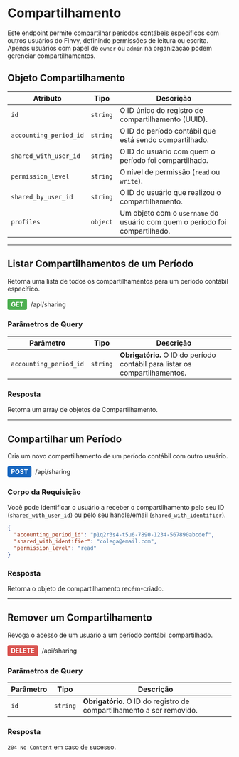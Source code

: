 # Compartilhamento

Este endpoint permite compartilhar períodos contábeis específicos com outros usuários do Finvy, definindo permissões de leitura ou escrita. Apenas usuários com papel de `owner` ou `admin` na organização podem gerenciar compartilhamentos.

## Objeto Compartilhamento

| Atributo | Tipo | Descrição |
|---|---|---|
| `id` | `string` | O ID único do registro de compartilhamento (UUID). |
| `accounting_period_id` | `string` | O ID do período contábil que está sendo compartilhado. |
| `shared_with_user_id` | `string` | O ID do usuário com quem o período foi compartilhado. |
| `permission_level` | `string` | O nível de permissão (`read` ou `write`). |
| `shared_by_user_id` | `string` | O ID do usuário que realizou o compartilhamento. |
| `profiles` | `object` | Um objeto com o `username` do usuário com quem o período foi compartilhado. |

---

## Listar Compartilhamentos de um Período

Retorna uma lista de todos os compartilhamentos para um período contábil específico.

<div style="display: flex; align-items: center; gap: 8px; margin-bottom: 16px;">
  <span style="background-color: #4CAF50; color: white; padding: 4px 8px; border-radius: 4px; font-weight: bold;">GET</span>
  <span>/api/sharing</span>
</div>

### Parâmetros de Query

| Parâmetro | Tipo | Descrição |
|---|---|---|
| `accounting_period_id` | `string` | **Obrigatório.** O ID do período contábil para listar os compartilhamentos. |

### Resposta

Retorna um array de objetos de Compartilhamento.

---

## Compartilhar um Período

Cria um novo compartilhamento de um período contábil com outro usuário.

<div style="display: flex; align-items: center; gap: 8px; margin-bottom: 16px;">
  <span style="background-color: #1867C0; color: white; padding: 4px 8px; border-radius: 4px; font-weight: bold;">POST</span>
  <span>/api/sharing</span>
</div>

### Corpo da Requisição

Você pode identificar o usuário a receber o compartilhamento pelo seu ID (`shared_with_user_id`) ou pelo seu handle/email (`shared_with_identifier`).

```json
{
  "accounting_period_id": "p1q2r3s4-t5u6-7890-1234-567890abcdef",
  "shared_with_identifier": "colega@email.com",
  "permission_level": "read"
}
```

### Resposta

Retorna o objeto de compartilhamento recém-criado.

---

## Remover um Compartilhamento

Revoga o acesso de um usuário a um período contábil compartilhado.

<div style="display: flex; align-items: center; gap: 8px; margin-bottom: 16px;">
  <span style="background-color: #d9534f; color: white; padding: 4px 8px; border-radius: 4px; font-weight: bold;">DELETE</span>
  <span>/api/sharing</span>
</div>

### Parâmetros de Query

| Parâmetro | Tipo | Descrição |
|---|---|---|
| `id` | `string` | **Obrigatório.** O ID do registro de compartilhamento a ser removido. |

### Resposta

`204 No Content` em caso de sucesso.